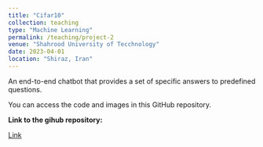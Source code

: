 ```yaml
---
title: "Cifar10"
collection: teaching
type: "Machine Learning"
permalink: /teaching/project-2
venue: "Shahrood University of Tecchnology"
date: 2023-04-01
location: "Shiraz, Iran"
---
```


An end-to-end chatbot that provides a set of specific answers to predefined questions.

You can access the code and images in this GitHub repository.

**Link to the gihub repository:**

[Link](https://github.com/PouyaSonej/End-to-End-Chatbot.git)


